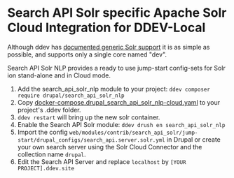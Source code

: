 # Search API Solr specific Apache Solr Cloud Integration for DDEV-Local

Although ddev has [documented generic Solr support](https://ddev.readthedocs.io/en/stable/users/extend/additional-services/#apache-solr) it is as simple as possible, and supports only a single core named "dev".

Search API Solr NLP provides a ready to use jump-start config-sets for Solr ion stand-alone and in Cloud mode.

1. Add the search_api_solr_nlp module to your project: `ddev composer require drupal/search_api_solr_nlp`
2. Copy [docker-compose.drupal_search_api_solr_nlp-cloud.yaml](docker-compose.drupal_search_api_solr_nlp-cloud.yaml) to your project's .ddev folder.
3. `ddev restart` will bring up the new solr container.
4. Enable the Search API Solr module: `ddev drush en search_api_solr_nlp`
5. Import the config `web/modules/contrib/search_api_solr/jump-start/drupal_configs/search_api.server.solr.yml` in Drupal or create your own search server using the Solr Cloud Connector and the collection name `drupal`.
6. Edit the Search API Server and replace `localhost` by `[YOUR PROJECT].ddev.site`
